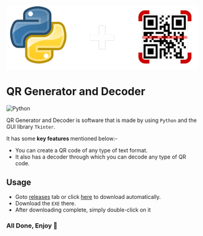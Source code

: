 ![Python-Logo](https://github.com/Ammad-Younas/QR_Generator/blob/main/python-logo.png)

# QR Generator and Decoder
![Python](https://img.shields.io/badge/python-3670A0?style=for-the-badge&logo=python&logoColor=ffdd54)    

QR Generator and Decoder is software that is made by using  `Python`  and the GUI library  `Tkinter`.

It has some <strong> key features </strong> mentioned below:-

- You can create a QR code of any type of text format.
- It also has a decoder through which you can decode any type of QR code.

## Usage

- Goto [releases](https://github.com/Ammad-Younas/QR_Generator/releases/tag/QR_Generator_and_Decoder) tab or click [here](https://github.com/Ammad-Younas/QR_Generator/releases/download/QR_Generator_and_Decoder/QR_Generator_and_Decoder.exe) to download automatically.
- Download the `EXE` there.
- After downloading complete, simply double-click on it

### All Done, Enjoy 👋
